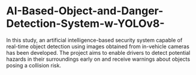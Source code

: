 # AI-Based-Object-and-Danger-Detection-System-w-YOLOv8-
In this study, an artificial intelligence-based security system capable of real-time object detection using images obtained from in-vehicle cameras has been developed. The project aims to enable drivers to detect potential hazards in their surroundings early on and receive warnings about objects posing a collision risk.
